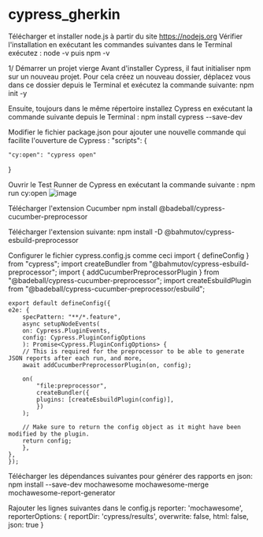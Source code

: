 # cypress_gherkin

Télécharger et installer node.js à partir du site https://nodejs.org 
Vérifier l'installation en exécutant les commandes suivantes dans le Terminal exécutez :
    node -v puis npm -v

1/ Démarrer un projet vierge 
Avant d'installer Cypress, il faut initialiser npm sur un nouveau projet. Pour cela créez un nouveau dossier, déplacez vous dans ce dossier depuis le Terminal et exécutez la commande suivante:
     npm init -y

Ensuite, toujours dans le même répertoire installez Cypress en exécutant la commande suivante depuis le Terminal :
    npm install cypress --save-dev

Modifier le fichier package.json pour ajouter une nouvelle commande qui facilite l'ouverture de Cypress :
  "scripts": {

    "cy:open": "cypress open"

  }

Ouvrir le Test Runner de Cypress en exécutant la commande suivante :
    npm run cy:open
![image](https://user-images.githubusercontent.com/51779120/200290836-4beee100-892e-4b9c-9ef2-3c2f9d379d1f.png)

Télécharger l'extension Cucumber
    npm install @badeball/cypress-cucumber-preprocessor

Télécharger l'extension suivante:
    npm install -D @bahmutov/cypress-esbuild-preprocessor

Configurer le fichier cypress.config.js comme ceci
    import { defineConfig } from "cypress";
    import createBundler from "@bahmutov/cypress-esbuild-preprocessor";
    import { addCucumberPreprocessorPlugin } from "@badeball/cypress-cucumber-preprocessor";
    import createEsbuildPlugin from "@badeball/cypress-cucumber-preprocessor/esbuild";

    export default defineConfig({
    e2e: {
        specPattern: "**/*.feature",
        async setupNodeEvents(
        on: Cypress.PluginEvents,
        config: Cypress.PluginConfigOptions
        ): Promise<Cypress.PluginConfigOptions> {
        // This is required for the preprocessor to be able to generate JSON reports after each run, and more,
        await addCucumberPreprocessorPlugin(on, config);

        on(
            "file:preprocessor",
            createBundler({
            plugins: [createEsbuildPlugin(config)],
            })
        );

        // Make sure to return the config object as it might have been modified by the plugin.
        return config;
        },
    },
    });

Télécharger les dépendances suivantes pour générer des rapports en json:
    npm install --save-dev mochawesome mochawesome-merge mochawesome-report-generator

Rajouter les lignes suivantes dans le config.js
    reporter: 'mochawesome',
    reporterOptions: {
    reportDir: 'cypress/results',
    overwrite: false,
    html: false,
    json: true
  }
